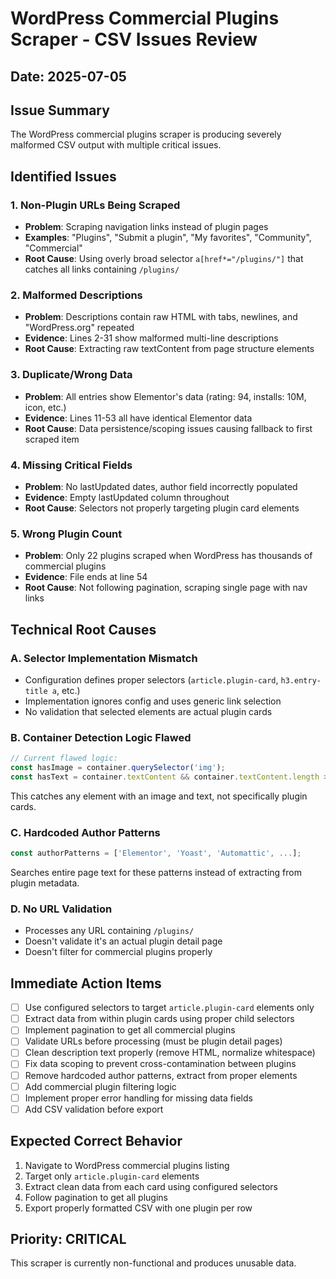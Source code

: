 # WordPress Commercial Plugins Scraper - CSV Issues Review

## Date: 2025-07-05

## Issue Summary
The WordPress commercial plugins scraper is producing severely malformed CSV output with multiple critical issues.

## Identified Issues

### 1. Non-Plugin URLs Being Scraped
- **Problem**: Scraping navigation links instead of plugin pages
- **Examples**: "Plugins", "Submit a plugin", "My favorites", "Community", "Commercial"
- **Root Cause**: Using overly broad selector `a[href*="/plugins/"]` that catches all links containing `/plugins/`

### 2. Malformed Descriptions
- **Problem**: Descriptions contain raw HTML with tabs, newlines, and "WordPress.org" repeated
- **Evidence**: Lines 2-31 show malformed multi-line descriptions
- **Root Cause**: Extracting raw textContent from page structure elements

### 3. Duplicate/Wrong Data
- **Problem**: All entries show Elementor's data (rating: 94, installs: 10M, icon, etc.)
- **Evidence**: Lines 11-53 all have identical Elementor data
- **Root Cause**: Data persistence/scoping issues causing fallback to first scraped item

### 4. Missing Critical Fields
- **Problem**: No lastUpdated dates, author field incorrectly populated
- **Evidence**: Empty lastUpdated column throughout
- **Root Cause**: Selectors not properly targeting plugin card elements

### 5. Wrong Plugin Count
- **Problem**: Only 22 plugins scraped when WordPress has thousands of commercial plugins
- **Evidence**: File ends at line 54
- **Root Cause**: Not following pagination, scraping single page with nav links

## Technical Root Causes

### A. Selector Implementation Mismatch
- Configuration defines proper selectors (`article.plugin-card`, `h3.entry-title a`, etc.)
- Implementation ignores config and uses generic link selection
- No validation that selected elements are actual plugin cards

### B. Container Detection Logic Flawed
```javascript
// Current flawed logic:
const hasImage = container.querySelector('img');
const hasText = container.textContent && container.textContent.length > 50;
```
This catches any element with an image and text, not specifically plugin cards.

### C. Hardcoded Author Patterns
```javascript
const authorPatterns = ['Elementor', 'Yoast', 'Automattic', ...];
```
Searches entire page text for these patterns instead of extracting from plugin metadata.

### D. No URL Validation
- Processes any URL containing `/plugins/` 
- Doesn't validate it's an actual plugin detail page
- Doesn't filter for commercial plugins properly

## Immediate Action Items

- [ ] Use configured selectors to target `article.plugin-card` elements only
- [ ] Extract data from within plugin cards using proper child selectors
- [ ] Implement pagination to get all commercial plugins
- [ ] Validate URLs before processing (must be plugin detail pages)
- [ ] Clean description text properly (remove HTML, normalize whitespace)
- [ ] Fix data scoping to prevent cross-contamination between plugins
- [ ] Remove hardcoded author patterns, extract from proper elements
- [ ] Add commercial plugin filtering logic
- [ ] Implement proper error handling for missing data fields
- [ ] Add CSV validation before export

## Expected Correct Behavior

1. Navigate to WordPress commercial plugins listing
2. Target only `article.plugin-card` elements
3. Extract clean data from each card using configured selectors
4. Follow pagination to get all plugins
5. Export properly formatted CSV with one plugin per row

## Priority: CRITICAL
This scraper is currently non-functional and produces unusable data.